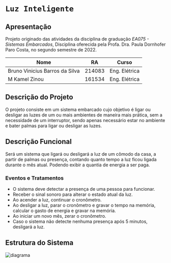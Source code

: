 # `Luz Inteligente`

## Apresentação

Projeto originado das atividades da disciplina de graduação *EA075 - Sistemas Embarcados*, 
Disciplina oferecida pela Profa. Dra. Paula Dornhofer Paro Costa, no segundo semestre de 2022.

|Nome | RA | Curso |
|--|--|--|
| Bruno Vinicius Barros da Silva | 214083 | Eng. Elétrica |
| M Kamel Zinou  | 161534 | Eng. Elétrica |

## Descrição do Projeto

O projeto consiste em um sistema embarcado cujo objetivo é ligar ou desligar as luzes de um ou mais ambientes de maneira mais prática, sem a necessidade de um interruptor, sendo apenas necessário estar no ambiente e bater palmas para ligar ou desligar as luzes.

## Descrição Funcional

Será um sistema que ligará ou desligará a luz de um cômodo da casa, a partir de palmas ou presença, contando quanto tempo a luz ficou ligada durante o mês atual. Podendo exibir a quantia de energia a ser paga.

### Eventos e Tratamentos

- O sistema deve detectar a presença de uma pessoa para funcionar.
- Receber o sinal sonoro para alterar o estado atual da luz.
- Ao acender a luz, continuar o cronômetro.
- Ao desligar a luz, parar o cronômetro e gravar o tempo na memória, calcular o gasto de energia e gravar na memória.
- Ao iniciar um novo mês, zerar o cronômetro.
- Caso o sistema não detecte nenhuma presença após 5 minutos, desligará a luz.

## Estrutura do Sistema

![diagrama](https://user-images.githubusercontent.com/73912017/191380649-05f83f75-f9b9-4dfc-a7c6-20d8a283a7ea.png)


